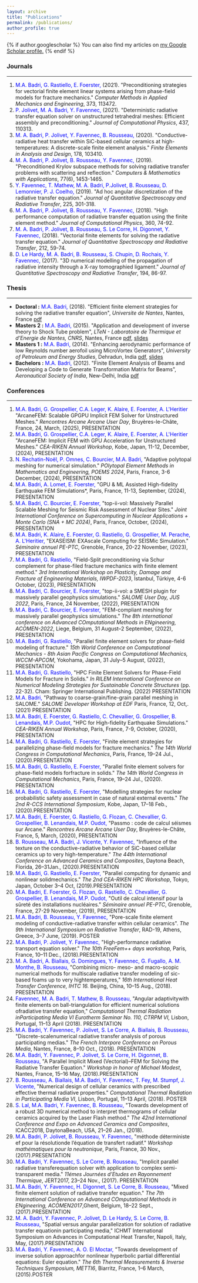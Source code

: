 ```yaml
---
layout: archive
title: "Publications"
permalink: /publications/
author_profile: true
---
```


{% if author.googlescholar %}
  You can also find my articles on <u><a href="{{https://scholar.google.com/citations?user=gZyo6egAAAAJ&hl=en}}">my Google Scholar profile</a>.</u>
{% endif %}


### Journals

------
1. <span style="color:blue">M.A. Badri, G. Rastiello, E. Foerster,</span> (2021). "Preconditioning strategies for vectorial finite element linear systems arising from phase-field models for fracture mechanics." *Computer Methods in Applied Mechanics and Engineering*, 373, 113472.
1. <span style="color:blue">P. Jolivet, M. A. Badri, Y. Favennec,</span> (2021). "Deterministic radiative transfer equation solver on unstructured tetrahedral meshes: Efficient assembly and preconditioning." *Journal of Computational Physics*, 437, 110313.
1. <span style="color:blue">M. A. Badri,  P. Jolivet, Y. Favennec, B. Rousseau,</span> (2020). "Conductive-radiative heat transfer within SiC-based cellular ceramics at high-temperatures: A discrete-scale finite element analysis." *Finite Elements in Analysis and Design*, 178, 103410.
2. <span style="color:blue">M. A. Badri,  P. Jolivet, B. Rousseau, Y. Favennec,</span> (2019). "Preconditioned Krylov subspace methods for solving radiative transfer problems with scattering and reflection." *Computers & Mathematics with Applications*, 77(6), 1453-1465.
3. <span style="color:blue">Y. Favennec, T. Mathew, M. A. Badri, P.Jolivet, B. Rousseau, D. Lemonnier,  P. J. Coelho,</span> (2019). "Ad hoc angular discretization of the radiative transfer equation." *Journal of Quantitative Spectroscopy and Radiative Transfer*, 225, 301-318.
4. <span style="color:blue">M. A. Badri,  P. Jolivet, B. Rousseau, Y. Favennec,</span> (2018). "High performance computation of radiative transfer equation using the finite element method." *Journal of Computational Physics*, 360, 74-92.
5. <span style="color:blue">M. A. Badri,  P. Jolivet, B. Rousseau, S. Le Corre, H. Digonnet, Y. Favennec,</span>  (2018). "Vectorial finite elements for solving the radiative transfer equation." *Journal of Quantitative Spectroscopy and Radiative Transfer*, 212, 59-74.
6. <span style="color:blue">D. Le Hardy, M. A. Badri, B. Rousseau, S. Chupin, D. Rochais, Y. Favennec,</span> (2017). "3D numerical modelling of the propagation of radiative intensity through a X-ray tomographied ligament." *Journal of Quantitative Spectroscopy and Radiative Transfer*, 194, 86-97.

### Thesis

------

- **Doctoral  :** <span style="color:blue">M.A. Badri,</span> (2018). "Efficient finite element strategies for solving the radiative transfer equation", *Universite de Nantes*, Nantes, France [pdf](/files/thesis/ThesisPhD.pdf)
- **Masters 2 :** <span style="color:blue">M.A. Badri,</span> (2015). "Application and development of inverse theory to Shock Tube problem", *LTeN - Laboratoire de Thermique et d’Energie de Nantes, CNRS*, Nantes, France [pdf](/files/thesis/ThesisM2.pdf), [slides](/files/slides/ThesisM2.pdf)
- **Masters 1 :** <span style="color:blue">M.A. Badri,</span> (2014). "Enhancing aerodynamic performance of low Reynolds number aerofoil using MicroVortex Generators", *University of Petroleum and Energy Studies*, Dehradun, India  [pdf](/files/thesis/ThesisM1.pdf), [slides](/files/slides/ThesisM1.pdf)
- **Bachelors :** <span style="color:blue">M.A. Badri,</span> (2012). "Finite Element Analysis of Beams and Developing a Code to Generate Transformation Matrix for Beams", *Aeronautical Society of India*, New-Delhi, India [pdf](/files/thesis/ThesisBE.pdf)

### Conferences

------
1. <span style="color:blue">M.A. Badri, G. Grospellier, C.A. Leger, K. Alaire, E. Foerster,  A. L'Heritier</span> "ArcaneFEM: Scalable GPGPU Implicit FEM Solver for Unstructured Meshes." *Rencontres Arcane Arcane User Day*, Bruyères-le-Châte, France, 24, March, (2025), PRESENTATION
1. <span style="color:blue">M.A. Badri, G. Grospellier, C.A. Leger, K. Alaire, E. Foerster,  A. L'Heritier</span> "ArcaneFEM: Implicit FEM with GPU Acceleration for Unstructured Meshes." *CEA-RIKEN  Annual Workshop*, Kobe, Japan, 11-12, December, (2024), PRESENTATION
1. <span style="color:blue">N. Rechatin-Noël, P. Omnes, C. Bourcier,  M.A. Badri,</span> "Adaptive polytopal meshing for numerical simulation." *POlytopal Element Methods in Mathematics and Engineering, POEMS 2024*, Paris, France, 3-6 December, (2024),  PRESENTATION
1. <span style="color:blue">M.A. Badri, A. Lomet, E. Foerster,</span> "GPU & ML Assisted High-fidelity Earthquake FEM Simulations*, Paris, France, 11-13, September, (2024), PRESENTATION
1. <span style="color:blue">M.A. Badri, C. Bourcier, E. Foerster,</span> "top-ii-vol: Massively Parallel Scalable Meshing for Seismic Risk Assessment of Nuclear Sites." *Joint International Conference on Supercomputing in Nuclear Applications + Monte Carlo (SNA + MC 2024)*, Paris, France, October, (2024),  PRESENTATION
1. <span style="color:blue">M.A. Badri, K. Alaire, E. Foerster, G. Rastiello, G. Grospellier, M. Perache,  A. L'Heritier,</span> "EXASEISM: EXAscale Computing for SEISMic Simulation." *Séminaire annuel PE-PTC*, Grenoble, France, 20-22 November, (2023),  PRESENTATION
1. <span style="color:blue">M.A. Badri, G. Rastiello,</span> "Field-Split preconditioning via Schur complement for phase-filed fracture mechanics with finite element method." *3rd International Workshop on Plasticity, Damage and Fracture of Engineering Materials, IWPDF-2023*, İstanbul, Türkiye, 4-6 October, (2023),  PRESENTATION
1. <span style="color:blue">M.A. Badri, C. Bourcier, E. Foerster,</span> "top-ii-vol: a SMESH plugin for massively parallel geophysics simulations." *SALOME User Day, JUS 2022*, Paris, France, 24 November, (2022),  PRESENTATION
1. <span style="color:blue">M.A. Badri, C. Bourcier, E. Foerster,</span> "FEM-compliant meshing for massively parallel geophysics simulations." *The 8th international conference on Advanced COmputational Methods in ENgineering, ACOMEN-2022*, Liege, Belgium, 31 August–2 September, (2022),  PRESENTATION
1. <span style="color:blue">M.A. Badri, G. Rastiello,</span> "Parallel finite element solvers for phase-field modeling of fracture." *15th World Conference on Computational Mechanics - 8th Asian Pacific Congress on Computational Mechanics, WCCM-APCOM*, Yokohama, Japan, 31 July–5 August, (2022),  PRESENTATION 
1. <span style="color:blue">M.A. Badri, G. Rastiello,</span> "HPC Finite Element Solvers for Phase-Field Models for Fracture in Solids." *In RILEM International Conference on Numerical Modeling Strategies for Sustainable Concrete Structures* (pp. 22-32). Cham: Springer International Publishing. (2022) PRESENTATION
1. <span style="color:blue">M.A. Badri,</span> "Pathway to coarse-grain/fine-grain parallel meshing in SALOME." *SALOME Developer Workshop at EDF* Paris, France, 12, Oct,. (2021) PRESENTATION
1. <span style="color:blue">M.A. Badri, E. Foerster,  G. Rastiello, C. Chevallier, G. Grospellier, B. Lenandais, M.P. Oudot,</span> "HPC for High-fidelity Earthquake Simulations." *CEA-RIKEN  Annual Workshop*, Paris, France, 7-9, October, (2020), PRESENTATION
1. <span style="color:blue">M.A. Badri, G. Rastiello, E. Foerster,</span> "Finite element strategies for parallelizing phase-field models for fracture mechanics." *The 14th World Congress in Computational Mechanics*, Paris, France, 19–24 Jul., (2020).PRESENTATION 
2. <span style="color:blue">M.A. Badri, G. Rastiello, E. Foerster,</span> "Parallel finite element solvers for phase-field models forfracture in solids." *The 14th World Congress in Computational Mechanics*, Paris, France, 19–24 Jul., (2020). PRESENTATION
2. <span style="color:blue">M.A. Badri, G. Rastiello, E. Foerster,</span> "Modelling strategies for nuclear probabilistic safety assessment in case of natural external events." *The 2nd R-CCS International Symposium*, Kobe, Japan, 17–18 Feb., (2020).PRESENTATION
2. <span style="color:blue">M.A. Badri, E. Foerster,  G. Rastiello, G. Flozan, C. Chevallier, G. Grospellier, B. Lenandais, M.P. Oudot,</span> "Passmo : code de calcul séismes sur Arcane." *Rencontres Arcane Arcane User Day*, Bruyères-le-Châte, France, 5, March, (2020), PRESENTATION
2. <span style="color:blue">B. Rousseau, M.A. Badri, J. Vicente, Y. Favennec,</span> "Influence of the texture on the conductive-radiative behavior of SiC-based cellular ceramics up to very high-temperature." *The 44th International Conference on Advanced Ceramics and Composites*, Daytona Beach, Florida, 26–31Jan., (2020).PRESENTATION
2. <span style="color:blue">M.A. Badri, G. Rastiello, E. Foerster,</span> "Parallel computing for dynamic and nonlinear solidmechanics." *The 2nd CEA-RIKEN HPC Workshop*, Tokyo, Japan, October 3–4 Oct, (2019).PRESENTATION
2. <span style="color:blue">M.A. Badri, E. Foerster, G. Flozan, G. Rastiello, C. Chevallier, G. Grospellier, B. Lenandais, M.P. Oudot,</span> "Outil de calcul intensif pour la sûreté des installations nucléaires." *Séminaire annuel PE-PTC*, Grenoble, France, 27-29 November, (2019),  PRESENTATION
2. <span style="color:blue">M.A. Badri, B. Rousseau, Y. Favennec,</span> "Pore-scale finite element modeling of conductive-radiative transfer within cellular ceramics". *The 9th International Symposium on Radiative Transfer*, RAD-19, Athens, Greece, 3–7 June, (2019). POSTER
2. <span style="color:blue">M.A. Badri, P. Jolivet, Y. Favennec,</span> "High-performance radiative transport equation solver." *The 10th FreeFem++ days workshop,* Paris, France, 10–11 Dec., (2018).PRESENTATION
2. <span style="color:blue">M. A. Badri, A. Biallais, G. Domingues, Y. Favennec, G. Fugallo, A. M. Monthe, B. Rousseau,</span>  "Combining micro- meso- and macro-scopic numerical methods for multiscale radiative transfer modeling of sic-based foams up to very hightemperatures," *16th International Heat Transfer Conference, IHTC 16.* Beijing, China,  10–15 Aug., (2018). PRESENTATION 
2. <span style="color:blue">Favennec, M. A. Badri, T. Mathew, B. Rousseau,</span>  "Angular adaptivitywith finite elements on ball-triangulation for efficient numerical solutions ofradiative transfer equation," *Computational Thermal Radiation inParticipating Media VI Eurotherm Seminar No. 110, CTRPM VI,* Lisbon, Portugal, 11–13 April (2018). PRESENTATION 
2. <span style="color:blue">M.A. Badri, Y. Favennec, P. Jolivet, S. Le Corre, A. Biallais, B. Rousseau,</span> "Discrete-scalenumerical radiative transfer analysis of porous participating medias." *The French Interpore Conference on Porous Media*, Nantes, France, 8–10 Oct., (2018).   PRESENTATION
2. <span style="color:blue">M.A. Badri, Y. Favennec, P. Jolivet, S. Le Corre, H. Digonnet, B. Rousseau,</span> "A Parallel Implicit Mixed (Vectorial)–FEM for Solving the Radiative Transfer Equation." *Workshop in honor of Michael Modest*, Nantes, France, 15–16 May, (2018).PRESENTATION
2. <span style="color:blue">B. Rousseau, A. Biallais, M.A. Badri, Y. Favennec, T. Fey, M. Stumpf, J. Vicente,</span> "Numerical design of cellular ceramics with prescribed effective thermal radiative properties." *Computational Thermal Radiation in Participating Media VI*, Lisbon, Portugal, 11–13 April, (2018). POSTER
2. <span style="color:blue">S. Lal, M.A. Badri, Y. Favennec, B. Rousseau,</span> "Towards development of a robust 3D numerical method to interpret thermograms of cellular ceramics acquired by the Laser Flash method." *The 42nd International Conference and Expo on Advanced Ceramics and Composites*, ICACC2018, DaytonaBeach, USA, 21–26 Jan., (2018).
2. <span style="color:blue">M.A. Badri, P. Jolivet, B. Rousseau, Y. Favennec,</span> "méthode déterministe ef pour la résolutionde l’équation de transfert radiatif." *Workshop mathématiques pour la neutronique*, Paris, France, 30 Nov., (2017).PRESENTATION
2. <span style="color:blue">M.A. Badri, Y. Favennec, S. Le Corre, B. Rousseau,</span> "Implicit parallel radiative transferequation solver with application to complex semi-transparent media." *11émes Journées d’Etudes en Rayonnement Thermique*, JERT2017, 23–24 Nov., (2017).  PRESENTATION
2. <span style="color:blue">M.A. Badri, Y. Favennec, H. Digonnet, S. Le Corre, B. Rousseau,</span> "Mixed finite element solution of radiative transfer equation." *The 7th International Conference on Advanced COmputational Methods in ENgineering, ACOMEN2017*,Ghent, Belgium, 18–22 Sept., (2017).PRESENTATION
2. <span style="color:blue">M. A. Badri, Y. Favennec, P. Jolivet, D. Le Hardy, S. Le Corre,  B. Rousseau,</span>  "Spatial versus angular parallelization for solution of radiative transfer equationin participating media,"  ICHMT International Symposium on Advances in Computational Heat Transfer, Napoli, Italy, May, (2017).PRESENTATION
2. <span style="color:blue">M.A. Badri, Y. Favennec, A. O. El Moctar,</span> "Towards development of inverse solution approachfor nonlinear hyperbolic partial differential equations: Euler equation." *The 6th Thermal Measurements & Inverse Techniques Symposium, METTI6*, Biarritz, France, 1–6 March, (2015).POSTER

